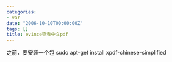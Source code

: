 ```yaml
---
categories:
- var
date: "2006-10-10T00:00:00Z"
tags: []
title: evince查看中文pdf
---
```


之前，要安装一个包
sudo apt-get install xpdf-chinese-simplified

